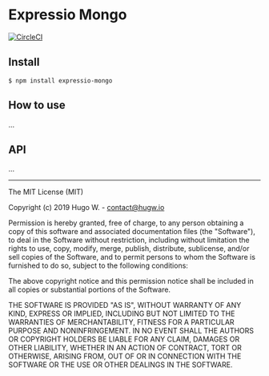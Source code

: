 # Expressio Mongo

[![CircleCI](https://circleci.com/gh/hugw/expressio-mongo/tree/master.svg?style=svg&circle-token=40c4892fdf614a05b02f961a74ec15dd69443b4a)](https://circleci.com/gh/hugw/expressio-mongo/tree/master)

## Install

```
$ npm install expressio-mongo
```

## How to use

...

## API

...

***

The MIT License (MIT)

Copyright (c) 2019 Hugo W. - contact@hugw.io

Permission is hereby granted, free of charge, to any person obtaining a copy
of this software and associated documentation files (the "Software"), to deal
in the Software without restriction, including without limitation the rights
to use, copy, modify, merge, publish, distribute, sublicense, and/or sell
copies of the Software, and to permit persons to whom the Software is
furnished to do so, subject to the following conditions:

The above copyright notice and this permission notice shall be included in
all copies or substantial portions of the Software.

THE SOFTWARE IS PROVIDED "AS IS", WITHOUT WARRANTY OF ANY KIND, EXPRESS OR
IMPLIED, INCLUDING BUT NOT LIMITED TO THE WARRANTIES OF MERCHANTABILITY,
FITNESS FOR A PARTICULAR PURPOSE AND NONINFRINGEMENT. IN NO EVENT SHALL THE
AUTHORS OR COPYRIGHT HOLDERS BE LIABLE FOR ANY CLAIM, DAMAGES OR OTHER
LIABILITY, WHETHER IN AN ACTION OF CONTRACT, TORT OR OTHERWISE, ARISING FROM,
OUT OF OR IN CONNECTION WITH THE SOFTWARE OR THE USE OR OTHER DEALINGS IN
THE SOFTWARE.
